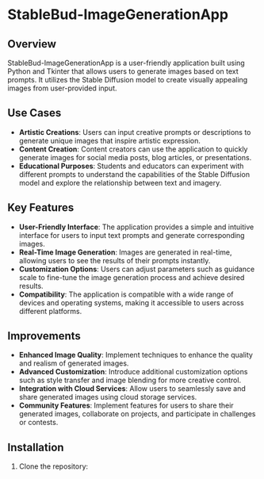 # StableBud-ImageGenerationApp

## Overview
StableBud-ImageGenerationApp is a user-friendly application built using Python and Tkinter that allows users to generate images based on text prompts. It utilizes the Stable Diffusion model to create visually appealing images from user-provided input.

## Use Cases
- **Artistic Creations**: Users can input creative prompts or descriptions to generate unique images that inspire artistic expression.
- **Content Creation**: Content creators can use the application to quickly generate images for social media posts, blog articles, or presentations.
- **Educational Purposes**: Students and educators can experiment with different prompts to understand the capabilities of the Stable Diffusion model and explore the relationship between text and imagery.

## Key Features
- **User-Friendly Interface**: The application provides a simple and intuitive interface for users to input text prompts and generate corresponding images.
- **Real-Time Image Generation**: Images are generated in real-time, allowing users to see the results of their prompts instantly.
- **Customization Options**: Users can adjust parameters such as guidance scale to fine-tune the image generation process and achieve desired results.
- **Compatibility**: The application is compatible with a wide range of devices and operating systems, making it accessible to users across different platforms.

## Improvements
- **Enhanced Image Quality**: Implement techniques to enhance the quality and realism of generated images.
- **Advanced Customization**: Introduce additional customization options such as style transfer and image blending for more creative control.
- **Integration with Cloud Services**: Allow users to seamlessly save and share generated images using cloud storage services.
- **Community Features**: Implement features for users to share their generated images, collaborate on projects, and participate in challenges or contests.

## Installation
1. Clone the repository:
